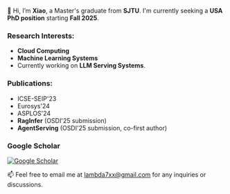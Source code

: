👋 Hi, I’m **Xiao**, a Master's graduate from **SJTU**. I'm currently seeking a **USA PhD position** starting **Fall 2025**.

### Research Interests:
- **Cloud Computing**
- **Machine Learning Systems**
- Currently working on **LLM Serving Systems**.

### Publications:
- ICSE-SEIP'23
- Eurosys'24
- ASPLOS'24
- **RagInfer** (OSDI'25 submission)
- **AgentServing** (OSDI'25 submission, co-first author)



### Google Scholar
[![Google Scholar](https://scholar.google.com/favicon.ico)](https://scholar.google.com/citations?user=G4YpJt4AAAAJ&hl=en)

📫 Feel free to email me at [lambda7xx@gmail.com](mailto:lambda7xx@gmail.com) for any inquiries or discussions.


<!---
lambda7xx/lambda7xx is a ✨ special ✨ repository because its `README.md` (this file) appears on your GitHub profile.
You can click the Preview link to take a look at your changes.
--->
